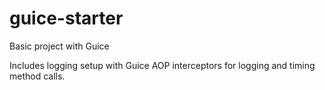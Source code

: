 # guice-starter
Basic project with Guice

Includes logging setup with Guice AOP interceptors for logging and timing method calls.
